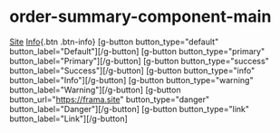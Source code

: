 # order-summary-component-main

[Site](https://yoann-chaperon.github.io/order-summary-component-main/)
[Info](https://yoann-chaperon.github.io/order-summary-component-main/){.btn .btn-info}
[g-button button_type="default" button_label="Default"][/g-button]
[g-button button_type="primary" button_label="Primary"][/g-button]
[g-button button_type="success" button_label="Success"][/g-button]
[g-button button_type="info" button_label="Info"][/g-button]
[g-button button_type="warning" button_label="Warning"][/g-button]
[g-button button_url="https://frama.site" button_type="danger" button_label="Danger"][/g-button]
[g-button button_type="link" button_label="Link"][/g-button]
